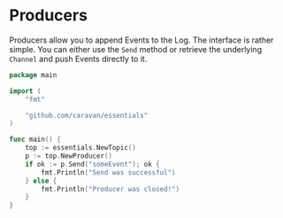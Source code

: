 # Producers

Producers allow you to append Events to the Log. The interface is rather simple. You can either use the `Send` method or retrieve the underlying `Channel` and push Events directly to it.

```go
package main

import (
    "fmt"

    "github.com/caravan/essentials"
)

func main() {
    top := essentials.NewTopic()
    p := top.NewProducer()
    if ok := p.Send("someEvent"); ok {
        fmt.Println("Send was successful")
    } else {
        fmt.Println("Producer was closed!")
    }
}
```
